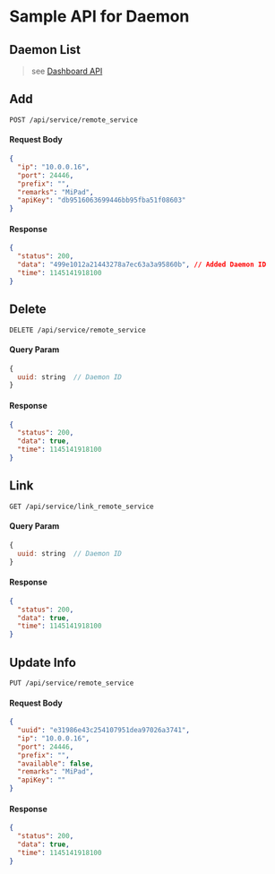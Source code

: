 # Sample API for Daemon

## Daemon List
> see [Dashboard API](./api_dashboard.md#get-overview-info)

## Add
```http
POST /api/service/remote_service
```

#### Request Body
```json
{
  "ip": "10.0.0.16",
  "port": 24446,
  "prefix": "",
  "remarks": "MiPad",
  "apiKey": "db9516063699446bb95fba51f08603"
}
```

#### Response
```json
{
  "status": 200,
  "data": "499e1012a21443278a7ec63a3a95860b", // Added Daemon ID
  "time": 1145141918100
}
```

## Delete
```http
DELETE /api/service/remote_service
```

#### Query Param
```js
{
  uuid: string  // Daemon ID
}
```

#### Response
```json
{
  "status": 200,
  "data": true,
  "time": 1145141918100
}
```

## Link
```http
GET /api/service/link_remote_service
```

#### Query Param
```js
{
  uuid: string  // Daemon ID
}
```

#### Response
```json
{
  "status": 200,
  "data": true,
  "time": 1145141918100
}
```

## Update Info
```http
PUT /api/service/remote_service
```

#### Request Body
```json
{
  "uuid": "e31986e43c254107951dea97026a3741",
  "ip": "10.0.0.16",
  "port": 24446,
  "prefix": "",
  "available": false,
  "remarks": "MiPad",
  "apiKey": ""
}
```

#### Response
```json
{
  "status": 200,
  "data": true,
  "time": 1145141918100
}
```